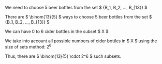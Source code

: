 We need to choose 5 beer bottles from the set $ {B_1, B_2, ..., B\_{13}} $

There are $ \binom{13}{5} $ ways to choose 5 beer bottles from the set $ {B_1, B_2, ..., B\_{13}} $

We can have 0 to 6 cider bottles in the subset $ X $

We take into account all possible numbers of cider bottles in $ X $ using the size of sets method: $2^6$

Thus, there are $ \binom{13}{5} \cdot 2^6 $ such subsets.
